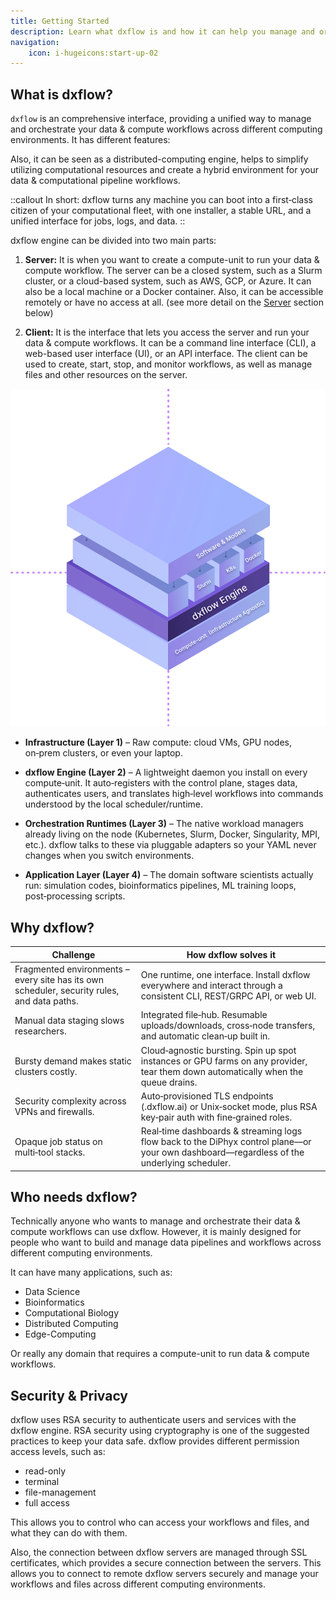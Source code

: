 ```yaml
---
title: Getting Started
description: Learn what dxflow is and how it can help you manage and orchestrate your data & compute workflows across different computing environments
navigation:
    icon: i-hugeicons:start-up-02
---
```


## What is dxflow?

`dxflow` is an comprehensive interface, providing a unified way to manage and orchestrate your data & compute workflows across different computing environments. It has different features:

Also, it can be seen as a distributed-computing engine, helps to simplify utilizing computational resources and create a hybrid environment for your data & computational pipeline workflows.

::callout
In short: dxflow turns any machine you can boot into a first‑class citizen of your computational fleet, with one installer, a stable URL, and a unified interface for jobs, logs, and data.
::

dxflow engine can be divided into two main parts:

1. **Server:**
   It is when you want to create a compute-unit to run your data & compute workflow. The server can be a closed system, such as a Slurm cluster, or a cloud-based system, such as AWS, GCP, or Azure. It can also be a local machine or a Docker container. Also, it can be accessible remotely or have no access at all. (see more detail on the [Server](#server) section below)

2. **Client:**
   It is the interface that lets you access the server and run your data & compute workflows. It can be a command line interface (CLI), a web-based user interface (UI), or an API interface. The client can be used to create, start, stop, and monitor workflows, as well as manage files and other resources on the server.

![Dxflow Layers](dxflow_layers.svg)

- **Infrastructure (Layer 1)** – Raw compute: cloud VMs, GPU nodes, on‑prem clusters, or even your laptop.

- **dxflow Engine (Layer 2)** – A lightweight daemon you install on every compute‑unit. It auto‑registers with the control plane, stages data, authenticates users, and translates high‑level workflows into commands understood by the local scheduler/runtime.

- **Orchestration Runtimes (Layer 3)** – The native workload managers already living on the node (Kubernetes, Slurm, Docker, Singularity, MPI, etc.). dxflow talks to these via pluggable adapters so your YAML never changes when you switch environments.

- **Application Layer (Layer 4)** – The domain software scientists actually run: simulation codes, bioinformatics pipelines, ML training loops, post‑processing scripts.

## Why dxflow?

| Challenge | How dxflow solves it |
| --- | --- |
| Fragmented environments – every site has its own scheduler, security rules, and data paths. | One runtime, one interface. Install dxflow everywhere and interact through a consistent CLI, REST/GRPC API, or web UI. |
| Manual data staging slows researchers. | Integrated file‑hub. Resumable uploads/downloads, cross‑node transfers, and automatic clean‑up built in. |
| Bursty demand makes static clusters costly. | Cloud‑agnostic bursting. Spin up spot instances or GPU farms on any provider, tear them down automatically when the queue drains. |
| Security complexity across VPNs and firewalls. | Auto‑provisioned TLS endpoints (<hash>.dxflow.ai) or Unix‑socket mode, plus RSA key‑pair auth with fine‑grained roles. |
| Opaque job status on multi‑tool stacks. | Real‑time dashboards & streaming logs flow back to the DiPhyx control plane—or your own dashboard—regardless of the underlying scheduler. |

## Who needs dxflow?

Technically anyone who wants to manage and orchestrate their data & compute workflows can use dxflow. However, it is mainly designed for people who want to build and manage data pipelines and workflows across different computing environments.

It can have many applications, such as:

* Data Science
* Bioinformatics
* Computational Biology
* Distributed Computing
* Edge-Computing

Or really any domain that requires a compute-unit to run data & compute workflows.

## Security & Privacy

dxflow uses RSA security to authenticate users and services with the dxflow engine. RSA security using cryptography is one of the suggested practices to keep your data safe. dxflow provides different permission access levels, such as:

* read-only
* terminal
* file-management
* full access

This allows you to control who can access your workflows and files, and what they can do with them.

Also, the connection between dxflow servers are managed through SSL certificates, which provides a secure connection between the servers. This allows you to connect to remote dxflow servers securely and manage your workflows and files across different computing environments.
